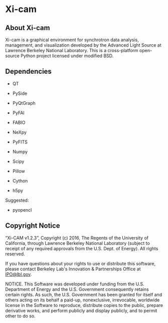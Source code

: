 # Xi-cam

## About Xi-cam

Xi-cam is a graphical environment for synchrotron data analysis, management, and visualization developed by the Advanced Light Source at Lawrence Berkeley National Laboratory. This is a cross-platform open-source Python project licensed under modified BSD. 

## Dependencies
* QT
* PySide
* PyQtGraph
* PyFAI
* FABIO
* NeXpy
* PyFITS
* Numpy
* Scipy
* Pillow

* Cython
* h5py

Suggested:

* pyopencl

## Copyright Notice
“Xi-CAM v1.2.3”, Copyright (c) 2016, The Regents of the University of California, through Lawrence Berkeley National Laboratory (subject to receipt of any required approvals from the U.S. Dept. of Energy).  All rights reserved.

If you have questions about your rights to use or distribute this software, please contact Berkeley Lab's Innovation & Partnerships Office at  IPO@lbl.gov.

NOTICE.  This Software was developed under funding from the U.S. Department of Energy and the U.S. Government consequently retains certain rights. As such, the U.S. Government has been granted for itself and others acting on its behalf a paid-up, nonexclusive, irrevocable, worldwide license in the Software to reproduce, distribute copies to the public, prepare derivative works, and perform publicly and display publicly, and to permit other to do so.


